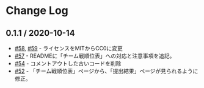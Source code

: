# Change Log

## 0.1.1 / 2020-10-14

- [#58](https://github.com/KATO-Hiro/AtCoder-Jump-to-Submissions-from-Standings/pull/58), [#59](https://github.com/KATO-Hiro/AtCoder-Jump-to-Submissions-from-Standings/pull/59) - ライセンスをMITからCC0に変更
- [#57](https://github.com/KATO-Hiro/AtCoder-Jump-to-Submissions-from-Standings/pull/57) - READMEに「チーム戦順位表」への対応と注意事項を追記。
- [#54](https://github.com/KATO-Hiro/AtCoder-Jump-to-Submissions-from-Standings/pull/54) - コメントアウトした古いコードを削除
- [#52](https://github.com/KATO-Hiro/AtCoder-Jump-to-Submissions-from-Standings/pull/52) - 「チーム戦順位表」ページから、「提出結果」ページが見られるように修正。
